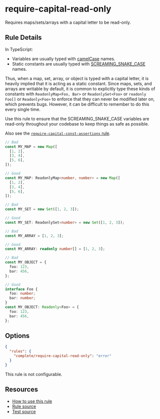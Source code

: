 # require-capital-read-only

Requires maps/sets/arrays with a capital letter to be read-only.

<!-- end auto-generated rule header -->

## Rule Details

In TypeScript:

- Variables are usually typed with [camelCase](https://en.wikipedia.org/wiki/Camel_case) names.
- Static constants are usually typed with [SCREAMING_SNAKE_CASE](https://en.wikipedia.org/wiki/Snake_case) names.

Thus, when a map, set, array, or object is typed with a capital letter, it is heavily implied that it is acting as a static constant. Since maps, sets, and arrays are writable by default, it is common to explicitly type these kinds of constants with `ReadonlyMap<Foo, Bar>` or `ReadonlySet<Foo>` or `readonly Foo[]` or `Readonly<Foo>` to enforce that they can never be modified later on, which prevents bugs. However, it can be difficult to remember to do this every single time.

Use this rule to ensure that the SCREAMING_SNAKE_CASE variables are read-only throughout your codebase to keep things as safe as possible.

Also see the [`require-capital-const-assertions` rule](require-capital-const-assertions.md).

```ts
// Bad
const MY_MAP = new Map([
  [1, 2],
  [3, 4],
  [5, 6],
]);

// Good
const MY_MAP: ReadonlyMap<number, number> = new Map([
  [1, 2],
  [3, 4],
  [5, 6],
]);

// Bad
const MY_SET = new Set([1, 2, 3]);

// Good
const MY_SET: ReadonlySet<number> = new Set([1, 2, 3]);

// Bad
const MY_ARRAY = [1, 2, 3];

// Good
const MY_ARRAY: readonly number[] = [1, 2, 3];

// Bad
const MY_OBJECT = {
  foo: 123,
  bar: 456,
};

// Good
interface Foo {
  foo: number;
  bar: number;
}
const MY_OBJECT: Readonly<Foo> = {
  foo: 123,
  bar: 456,
};
```

## Options

```json
{
  "rules": {
    "complete/require-capital-read-only": "error"
  }
}
```

This rule is not configurable.

## Resources

- [How to use this rule](https://complete-ts.github.io/eslint-plugin-complete)
- [Rule source](https://github.com/complete-ts/complete/blob/main/packages/eslint-plugin-complete/src/rules/require-capital-read-only.ts)
- [Test source](https://github.com/complete-ts/complete/blob/main/packages/eslint-plugin-complete/tests/rules/require-capital-read-only.test.ts)
